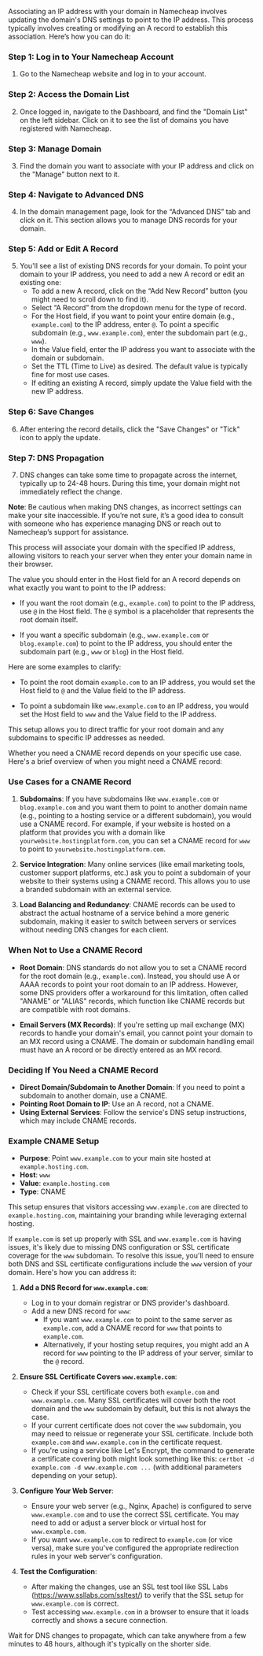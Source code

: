 Associating an IP address with your domain in Namecheap involves updating the domain's DNS settings to point to the IP address. This process typically involves creating or modifying an A record to establish this association. Here’s how you can do it:

### Step 1: Log in to Your Namecheap Account

1. Go to the Namecheap website and log in to your account.

### Step 2: Access the Domain List

2. Once logged in, navigate to the Dashboard, and find the "Domain List" on the left sidebar. Click on it to see the list of domains you have registered with Namecheap.

### Step 3: Manage Domain

3. Find the domain you want to associate with your IP address and click on the "Manage" button next to it.

### Step 4: Navigate to Advanced DNS

4. In the domain management page, look for the “Advanced DNS” tab and click on it. This section allows you to manage DNS records for your domain.

### Step 5: Add or Edit A Record

5. You'll see a list of existing DNS records for your domain. To point your domain to your IP address, you need to add a new A record or edit an existing one:
   - To add a new A record, click on the “Add New Record” button (you might need to scroll down to find it).
   - Select “A Record” from the dropdown menu for the type of record.
   - For the Host field, if you want to point your entire domain (e.g., `example.com`) to the IP address, enter `@`. To point a specific subdomain (e.g., `www.example.com`), enter the subdomain part (e.g., `www`).
   - In the Value field, enter the IP address you want to associate with the domain or subdomain.
   - Set the TTL (Time to Live) as desired. The default value is typically fine for most use cases.
   - If editing an existing A record, simply update the Value field with the new IP address.

### Step 6: Save Changes

6. After entering the record details, click the "Save Changes" or "Tick" icon to apply the update.

### Step 7: DNS Propagation

7. DNS changes can take some time to propagate across the internet, typically up to 24-48 hours. During this time, your domain might not immediately reflect the change.

**Note**: Be cautious when making DNS changes, as incorrect settings can make your site inaccessible. If you’re not sure, it’s a good idea to consult with someone who has experience managing DNS or reach out to Namecheap’s support for assistance.

This process will associate your domain with the specified IP address, allowing visitors to reach your server when they enter your domain name in their browser.

The value you should enter in the Host field for an A record depends on what exactly you want to point to the IP address:

- If you want the root domain (e.g., `example.com`) to point to the IP address, use `@` in the Host field. The `@` symbol is a placeholder that represents the root domain itself.

- If you want a specific subdomain (e.g., `www.example.com` or `blog.example.com`) to point to the IP address, you should enter the subdomain part (e.g., `www` or `blog`) in the Host field.

Here are some examples to clarify:

- To point the root domain `example.com` to an IP address, you would set the Host field to `@` and the Value field to the IP address.

- To point a subdomain like `www.example.com` to an IP address, you would set the Host field to `www` and the Value field to the IP address.

This setup allows you to direct traffic for your root domain and any subdomains to specific IP addresses as needed.

Whether you need a CNAME record depends on your specific use case. Here's a brief overview of when you might need a CNAME record:

### Use Cases for a CNAME Record

1. **Subdomains**: If you have subdomains like `www.example.com` or `blog.example.com` and you want them to point to another domain name (e.g., pointing to a hosting service or a different subdomain), you would use a CNAME record. For example, if your website is hosted on a platform that provides you with a domain like `yourwebsite.hostingplatform.com`, you can set a CNAME record for `www` to point to `yourwebsite.hostingplatform.com`.

2. **Service Integration**: Many online services (like email marketing tools, customer support platforms, etc.) ask you to point a subdomain of your website to their systems using a CNAME record. This allows you to use a branded subdomain with an external service.

3. **Load Balancing and Redundancy**: CNAME records can be used to abstract the actual hostname of a service behind a more generic subdomain, making it easier to switch between servers or services without needing DNS changes for each client.

### When Not to Use a CNAME Record

- **Root Domain**: DNS standards do not allow you to set a CNAME record for the root domain (e.g., `example.com`). Instead, you should use A or AAAA records to point your root domain to an IP address. However, some DNS providers offer a workaround for this limitation, often called "ANAME" or "ALIAS" records, which function like CNAME records but are compatible with root domains.

- **Email Servers (MX Records)**: If you're setting up mail exchange (MX) records to handle your domain's email, you cannot point your domain to an MX record using a CNAME. The domain or subdomain handling email must have an A record or be directly entered as an MX record.

### Deciding If You Need a CNAME Record

- **Direct Domain/Subdomain to Another Domain**: If you need to point a subdomain to another domain, use a CNAME.
- **Pointing Root Domain to IP**: Use an A record, not a CNAME.
- **Using External Services**: Follow the service's DNS setup instructions, which may include CNAME records.

### Example CNAME Setup

- **Purpose**: Point `www.example.com` to your main site hosted at `example.hosting.com`.
- **Host**: `www`
- **Value**: `example.hosting.com`
- **Type**: CNAME

This setup ensures that visitors accessing `www.example.com` are directed to `example.hosting.com`, maintaining your branding while leveraging external hosting.

If `example.com` is set up properly with SSL and `www.example.com` is having issues, it's likely due to missing DNS configuration or SSL certificate coverage for the `www` subdomain. To resolve this issue, you'll need to ensure both DNS and SSL certificate configurations include the `www` version of your domain. Here's how you can address it:

1. **Add a DNS Record for `www.example.com`**:
    - Log in to your domain registrar or DNS provider's dashboard.
    - Add a new DNS record for `www`:
        - If you want `www.example.com` to point to the same server as `example.com`, add a CNAME record for `www` that points to `example.com`.
        - Alternatively, if your hosting setup requires, you might add an A record for `www` pointing to the IP address of your server, similar to the `@` record.

2. **Ensure SSL Certificate Covers `www.example.com`**:
    - Check if your SSL certificate covers both `example.com` and `www.example.com`. Many SSL certificates will cover both the root domain and the `www` subdomain by default, but this is not always the case.
    - If your current certificate does not cover the `www` subdomain, you may need to reissue or regenerate your SSL certificate. Include both `example.com` and `www.example.com` in the certificate request.
    - If you're using a service like Let's Encrypt, the command to generate a certificate covering both might look something like this: `certbot -d example.com -d www.example.com ...` (with additional parameters depending on your setup).

3. **Configure Your Web Server**:
    - Ensure your web server (e.g., Nginx, Apache) is configured to serve `www.example.com` and to use the correct SSL certificate. You may need to add or adjust a server block or virtual host for `www.example.com`.
    - If you want `www.example.com` to redirect to `example.com` (or vice versa), make sure you've configured the appropriate redirection rules in your web server's configuration.

4. **Test the Configuration**:
    - After making the changes, use an SSL test tool like SSL Labs (https://www.ssllabs.com/ssltest/) to verify that the SSL setup for `www.example.com` is correct.
    - Test accessing `www.example.com` in a browser to ensure that it loads correctly and shows a secure connection.

Wait for DNS changes to propagate, which can take anywhere from a few minutes to 48 hours, although it's typically on the shorter side.
